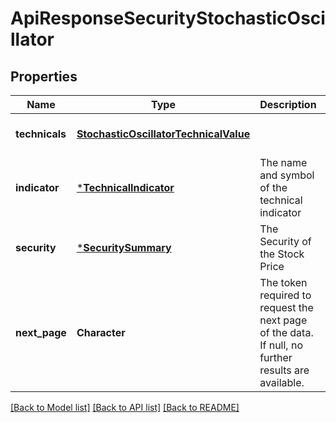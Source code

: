 # ApiResponseSecurityStochasticOscillator

## Properties
Name | Type | Description | Notes
------------ | ------------- | ------------- | -------------
**technicals** | [**StochasticOscillatorTechnicalValue**](StochasticOscillatorTechnicalValue.md) |  | [optional] [default to null]
**indicator** | [***TechnicalIndicator**](TechnicalIndicator.md) | The name and symbol of the technical indicator | [optional] [default to null]
**security** | [***SecuritySummary**](SecuritySummary.md) | The Security of the Stock Price | [optional] [default to null]
**next_page** | **Character** | The token required to request the next page of the data. If null, no further results are available. | [optional] [default to null]

[[Back to Model list]](../README.md#documentation-for-models) [[Back to API list]](../README.md#documentation-for-api-endpoints) [[Back to README]](../README.md)


